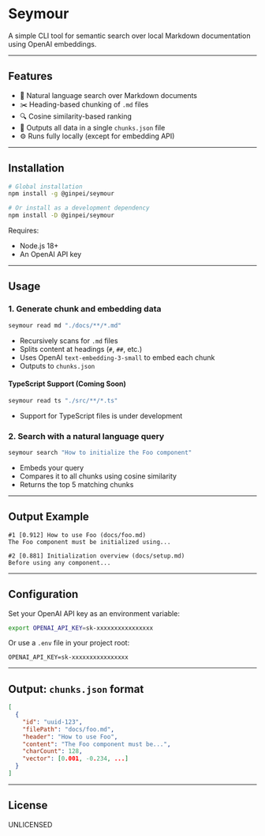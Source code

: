 # Seymour

A simple CLI tool for semantic search over local Markdown documentation using OpenAI embeddings.

---

## Features

- 🧠 Natural language search over Markdown documents  
- ✂️ Heading-based chunking of `.md` files  
- 🔍 Cosine similarity-based ranking  
- 📁 Outputs all data in a single `chunks.json` file  
- ⚙️ Runs fully locally (except for embedding API)

---

## Installation

```bash
# Global installation
npm install -g @ginpei/seymour

# Or install as a development dependency
npm install -D @ginpei/seymour
```

Requires:

- Node.js 18+
- An OpenAI API key

---

## Usage

### 1. Generate chunk and embedding data

```bash
seymour read md "./docs/**/*.md"
```

- Recursively scans for `.md` files  
- Splits content at headings (`#`, `##`, etc.)  
- Uses OpenAI `text-embedding-3-small` to embed each chunk  
- Outputs to `chunks.json`

#### TypeScript Support (Coming Soon)

```bash
seymour read ts "./src/**/*.ts"
```

- Support for TypeScript files is under development

### 2. Search with a natural language query

```bash
seymour search "How to initialize the Foo component"
```

- Embeds your query  
- Compares it to all chunks using cosine similarity  
- Returns the top 5 matching chunks

---

## Output Example

```
#1 [0.912] How to use Foo (docs/foo.md)
The Foo component must be initialized using...

#2 [0.881] Initialization overview (docs/setup.md)
Before using any component...
```

---

## Configuration

Set your OpenAI API key as an environment variable:

```bash
export OPENAI_API_KEY=sk-xxxxxxxxxxxxxxxx
```

Or use a `.env` file in your project root:

```
OPENAI_API_KEY=sk-xxxxxxxxxxxxxxxx
```

---

## Output: `chunks.json` format

```json
[
  {
    "id": "uuid-123",
    "filePath": "docs/foo.md",
    "header": "How to use Foo",
    "content": "The Foo component must be...",
    "charCount": 128,
    "vector": [0.001, -0.234, ...]
  }
]
```

---

## License

UNLICENSED
